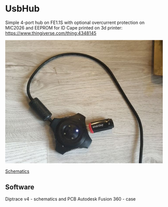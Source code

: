 # UsbHub
Simple 4-port hub on FE1.1S with optional overcurrent protection on MIC2026 and EEPROM for ID
Cape printed on 3d printer: https://www.thingiverse.com/thing:4348145

![Completed](/photos/result.png)

[Schematics](/artefacts/sch.pdf)

## Software
Diptrace v4 - schematics and PCB
Autodesk Fusion 360 - case
